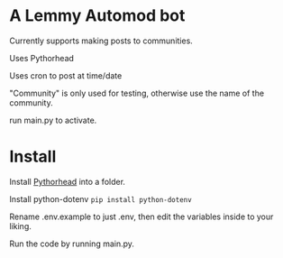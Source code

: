# A Lemmy Automod bot
Currently supports making posts to communities.

Uses Pythorhead

Uses cron to post at time/date

"Community" is only used for testing, otherwise use the name of the community.

run main.py to activate.

# Install
Install [Pythorhead](https://github.com/db0/pythorhead) into a folder.

Install python-dotenv
`pip install python-dotenv`

Rename .env.example to just .env, then edit the variables inside to your liking.

Run the code by running main.py.